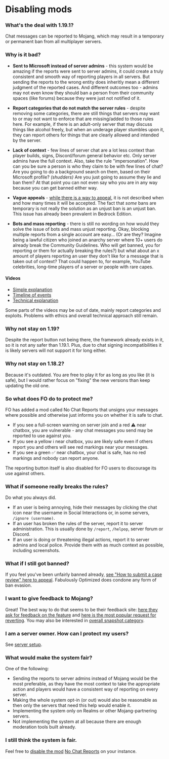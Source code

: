# Disabling mods

### What's the deal with 1.19.1?

Chat messages can be reported to Mojang, which may result in a temporary or permanent ban from all multiplayer servers.

### Why is it bad?

* **Sent to Microsoft instead of server admins** - this system would be amazing if the reports were sent to server admins, it could create a truly consistent and smooth way of reporting players in all servers. But sending the reports to the wrong entity does inheritly mean a different judgment of the reported cases. And different outcomes too - admins may not even know they should ban a person from their community spaces (like forums) because they were just not notified of it.

* **Report categories that do not match the server rules** - despite removing some categories, there are still things that servers may want to or may not want to enforce that are missing/added to those rules here. For example, if there is an adult-only server that may discuss things like alcohol freely, but when an underage player stumbles upon it, they can report others for things that are clearly allowed and intended by the server.

* **Lack of context** - few lines of server chat are a lot less context than player builds, signs, Discord/forum general behavior etc. Only server admins have the full context. 
Also, take the rule "impersonation". How can you be sure a person is who they claim to be with few lines of chat? Are you going to do a background search on them, based on their Microsoft profile? _(shudders)_ Are you just going to assume they lie and ban them? At that point you can not even say who you are in any way because you can get banned either way.

* **Vague appeals** - [while there is a way to appeal](#what-if-i-still-got-banned), it is not described when and how many times it will be accepted. The fact that _some_ bans are temporary is not really the solution as an unjust ban is an unjust ban. This issue has already been prevalent in Bedrock Edition.

* **Bots and mass reporting** - there is still no wording on how would they solve the issue of bots and mass unjust reporting. Okay, blocking multiple reports from a single account are easy... (Or are they? Imagine being a lawful citizen who joined an anarchy server where 10+ users do already break the Community Guidelines. Who will get banned, you for reporting or them for actually breaking the rules?) but what about an x amount of players reporting an user they don't like for a message that is taken out of context? That could happen to, for example, YouTube celebrities, long-time players of a server or people with rare capes.

#### Videos

- [Simple explanation](https://youtu.be/rdoFUhd0EkI)
- [Timeline of events](https://youtu.be/kEfyaAq90kg)
- [Technical explanation](https://youtu.be/hYAUEMlugyw?t=43)

Some parts of the videos may be out of date, mainly report categories and exploits. Problems with ethics and overall technical approach still remain.

### Why not stay on 1.19?

Despite the report button not being there, the framework already exists in it, so it is not any safer than 1.19.1. Plus, due to chat signing incompatibilities it is likely servers will not support it for long either.

### Why not stay on 1.18.2?

Because it's outdated. You are free to play it for as long as you like (it is safe), but I would rather focus on "fixing" the new versions than keep updating the old one.

### So what does FO do to protect me?

FO has added a mod called No Chat Reports that unsigns your messages where possible and otherwise just informs you on whether it is safe to chat.

- If you see a full-screen warning on server join and a red ⚠️ near chatbox, you are vulnerable - any chat messages you send may be reported to use against you.
- If you see a yellow ℹ️ near chatbox, you are likely safe even if others report you and others will see red markings near your messages.
- If you see a green ✅ near chatbox, your chat is safe, has no red markings and nobody can report anyone.

The reporting button itself is also disabled for FO users to discourage its use against others.

### What if someone really breaks the rules?

Do what you always did.

* If an user is being annoying, hide their messages by clicking the chat icon near the username in Social Interactions or, in some servers, `/ignore (username)`.
* If an user has broken the rules of the server, report it to server administration. This is usually done by `/report`, `/helpop`, server forum or Discord.
* If an user is doing or threatening illegal actions, report it to server admins and local police. Provide them with as much context as possible, including screenshots.

### What if I still got banned?

If you feel you've been unfairly banned already, [see "How to submit a case review" here to appeal](https://www.minecraft.net/en-us/community-standards#main-content). Fabulously Optimized does condone any form of ban evasion.

### I want to give feedback to Mojang?

Great! The best way to do that seems to be their feedback site: [here they ask for feedback on the feature](https://feedback.minecraft.net/hc/en-us/community/posts/7320990094733-Player-Chat-Reporting-Feedback-) and [here is the most popular request for reverting](https://feedback.minecraft.net/hc/en-us/community/posts/6977558665997-Mojang-please-for-the-love-of-your-game-don-t-add-a-chat-report-feature-). You may also be interested in [overall snapshot category](https://feedback.minecraft.net/hc/en-us/community/topics/360001692331-Minecraft-Java-Edition-Snapshots?sort_by=votes).


### I am a server owner. How can I protect my users?

See [server setup](server-setup.md).

### What would make the system fair?

One of the following:

- Sending the reports to server admins instead of Mojang would be the most preferable, as they have the most context to take the appropriate action and players would have a consistent way of reporting on every server.
- Making the whole system opt-in (or out) would also be reasonable as then only the servers that need this help would enable it.
- Implementing the system only on Realms or other Mojang-partnering servers.
- Not implementing the system at all because there are enough moderation tools built already.

### I still think the system is fair.

Feel free to [disable the mod](disabling-mods.md) [No Chat Reports](https://www.curseforge.com/minecraft/mc-mods/no-chat-reports) on your instance.
